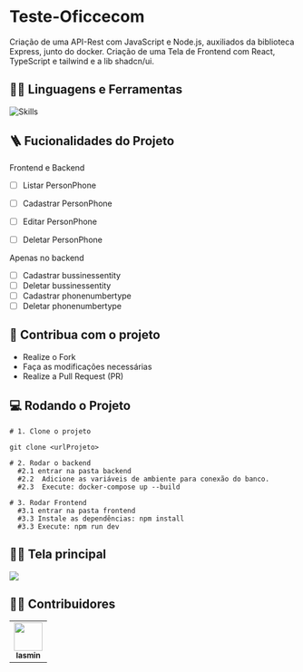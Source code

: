 # Teste-Oficcecom
Criação de uma API-Rest com JavaScript e Node.js, auxiliados da biblioteca Express, junto do docker.
Criação de uma Tela de Frontend com React, TypeScript e tailwind e a lib shadcn/ui.

## :man_mechanic: Linguagens e Ferramentas

![Skills](https://skillicons.dev/icons?i=nodejs,js,express,react,typescript,docker)

## :ladder: Fucionalidades do Projeto
Frontend e Backend
- [ ] Listar PersonPhone
- [ ] Cadastrar PersonPhone
- [ ] Editar PersonPhone
- [ ] Deletar PersonPhone

      
Apenas no backend
- [ ] Cadastrar bussinessentity
- [ ] Deletar bussinessentity
- [ ] Cadastrar phonenumbertype
- [ ] Deletar phonenumbertype
  
## :triangular_flag_on_post: Contribua com o projeto

- Realize o Fork
- Faça as modificações necessárias
- Realize a Pull Request (PR)

## :computer: Rodando o Projeto

```shell
# 1. Clone o projeto

git clone <urlProjeto>

# 2. Rodar o backend
  #2.1 entrar na pasta backend
  #2.2  Adicione as variáveis de ambiente para conexão do banco.
  #2.3  Execute: docker-compose up --build

# 3. Rodar Frontend
  #3.1 entrar na pasta frontend
  #3.3 Instale as dependências: npm install
  #3.3 Execute: npm run dev

```

## :sassy_man: Tela principal
<img src="https://github.com/user-attachments/assets/d47dcd74-229b-4492-af0e-9428e9345b1d"/>

## :technologist: Contribuidores

<table>
  <tr>
    <td align="center"><a href="https://github.com/iasminsantosx"><img src="https://avatars.githubusercontent.com/iasminsantosx" width="50px;" alt=""/><br /><sub><b>Iasmin</b></sub></a><br /></td> 
  </tr>
</table>
